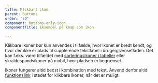 ```yaml
---
title: Klikbart ikon
parent: Buttons
order: "70"
component: buttons-only-icon
componentTitle: Eksempel på knap som ikon

---
```

Klikbare ikoner bør kun anvendes i tilfælde, hvor ikonet er bredt kendt, og hvor der ikke er plads til supplerende tekstlabel i brugergrænsefladen. Det kan f.eks. være tilfældet med [sorteringsikoner i tabeller](/komponenter/tables/) eller skraldespandsikoner på mobil, hvor pladsen er begrænset.
 
Ikoner fungerer altid bedst i kombination med tekst. Anvend derfor altid [funktionslink](/komponenter/funktionslink/) i stedet for klikbare ikoner, når det er muligt.